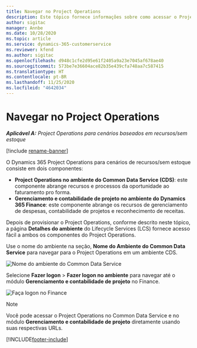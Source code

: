 ```yaml
---
title: Navegar no Project Operations
description: Este tópico fornece informações sobre como acessar o Project Operations do Lifecycle Services.
author: sigitac
manager: Annbe
ms.date: 10/28/2020
ms.topic: article
ms.service: dynamics-365-customerservice
ms.reviewer: kfend
ms.author: sigitac
ms.openlocfilehash: d948c1cfe2d95e61f2405a9a23e7045af678ae40
ms.sourcegitcommit: 573be7e36604ace82b35e439cfa748aa7c587415
ms.translationtype: HT
ms.contentlocale: pt-BR
ms.lasthandoff: 11/25/2020
ms.locfileid: "4642034"
---
```

# <a name="navigate-project-operations"></a>Navegar no Project Operations

_**Aplicável A:** Project Operations para cenários baseados em recursos/sem estoque_

[!include [rename-banner](~/includes/cc-data-platform-banner.md)]

O Dynamics 365 Project Operations para cenários de recursos/sem estoque consiste em dois componentes: 

 - **Project Operations no ambiente do Common Data Service (CDS)**: este componente abrange recursos e processos da oportunidade ao faturamento pro forma. 
 - **Gerenciamento e contabilidade de projeto no ambiente do Dynamics 365 Finance**: este componente abrange os recursos de gerenciamento de despesas, contabilidade de projetos e reconhecimento de receitas. 

Depois de provisionar o Project Operations, conforme descrito neste tópico, a página **Detalhes do ambiente** do Lifecycle Services (LCS) fornece acesso fácil a ambos os componentes do Project Operations.  

Use o nome do ambiente na seção, **Nome do Ambiente do Common Data Service** para navegar para o Project Operations em um ambiente CDS. 

  ![Nome do ambiente do Common Data Service](./media/environment-name.PNG)

Selecione **Fazer logon** > **Fazer logon no ambiente** para navegar até o módulo **Gerenciamento e contabilidade de projeto** no Finance.  

   ![Faça logon no Finance](./media/environment-login.PNG)

> [!NOTE]
> Você pode acessar o Project Operations no Common Data Service e no módulo **Gerenciamento e contabilidade de projeto** diretamente usando suas respectivas URLs. 


[!INCLUDE[footer-include](../includes/footer-banner.md)]